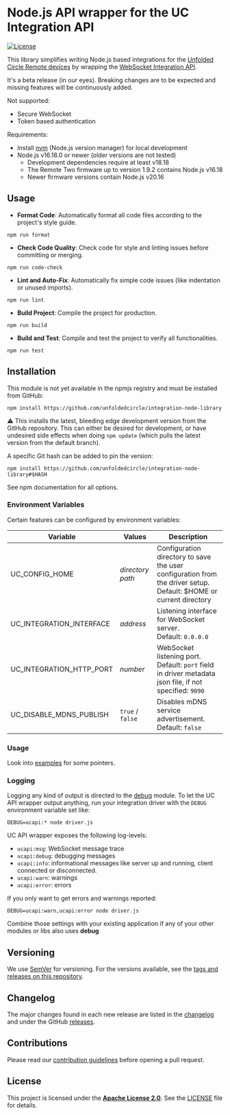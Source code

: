 # Node.js API wrapper for the UC Integration API

[![License](https://img.shields.io/github/license/unfoldedcircle/integration-node-library.svg)](LICENSE)

This library simplifies writing Node.js based integrations for the [Unfolded Circle Remote devices](https://www.unfoldedcircle.com/)
by wrapping the [WebSocket Integration API](https://github.com/unfoldedcircle/core-api/tree/main/integration-api).

It's a beta release (in our eyes). Breaking changes are to be expected and missing features will be continuously added.

Not supported:

- Secure WebSocket
- Token based authentication

Requirements:

- Install [nvm](https://github.com/nvm-sh/nvm) (Node.js version manager) for local development
- Node.js v16.18.0 or newer (older versions are not tested)
  - Development dependencies require at least v18.18
  - The Remote Two firmware up to version 1.9.2 contains Node.js v16.18
  - Newer firmware versions contain Node.js v20.16

## Usage

- **Format Code**: Automatically format all code files according to the project's style guide.

```shell
npm run format
```

- **Check Code Quality**: Check code for style and linting issues before committing or merging.

```shell
npm run code-check
```

- **Lint and Auto-Fix**: Automatically fix simple code issues (like indentation or unused imports).

```shell
npm run lint
```

- **Build Project**: Compile the project for production.

```shell
npm run build
```

- **Build and Test**: Compile and test the project to verify all functionalities.

```shell
npm run test
```

## Installation

This module is not yet available in the npmjs registry and must be installed from GitHub:

```shell
npm install https://github.com/unfoldedcircle/integration-node-library
```

⚠️ This installs the latest, bleeding edge development version from the GitHub repository. This can either be desired
for development, or have undesired side effects when doing `npm update` (which pulls the latest version from the default
branch).

A specific Git hash can be added to pin the version:

```shell
npm install https://github.com/unfoldedcircle/integration-node-library#$HASH
```

See npm documentation for all options.

### Environment Variables

Certain features can be configured by environment variables:

| Variable                 | Values           | Description                                                                                                          |
| ------------------------ | ---------------- | -------------------------------------------------------------------------------------------------------------------- |
| UC_CONFIG_HOME           | _directory path_ | Configuration directory to save the user configuration from the driver setup.<br>Default: $HOME or current directory |
| UC_INTEGRATION_INTERFACE | _address_        | Listening interface for WebSocket server.<br>Default: `0.0.0.0`                                                      |
| UC_INTEGRATION_HTTP_PORT | _number_         | WebSocket listening port.<br>Default: `port` field in driver metadata json file, if not specified: `9090`            |
| UC_DISABLE_MDNS_PUBLISH  | `true` / `false` | Disables mDNS service advertisement.<br>Default: `false`                                                             |

### Usage

Look into [examples](examples) for some pointers.

### Logging

Logging any kind of output is directed to the [debug](https://www.npmjs.com/package/debug) module.
To let the UC API wrapper output anything, run your integration driver with the `DEBUG` environment variable set like:

```shell
DEBUG=ucapi:* node driver.js
```

UC API wrapper exposes the following log-levels:

- `ucapi:msg`: WebSocket message trace
- `ucapi:debug`: debugging messages
- `ucapi:info`: informational messages like server up and running, client connected or disconnected.
- `ucapi:warn`: warnings
- `ucapi:error`: errors

If you only want to get errors and warnings reported:

```shell
DEBUG=ucapi:warn,ucapi:error node driver.js
```

Combine those settings with your existing application if any of your other modules or libs also uses **debug**

## Versioning

We use [SemVer](http://semver.org/) for versioning. For the versions available, see the
[tags and releases on this repository](https://github.com/unfoldedcircle/integration-node-library/releases).

## Changelog

The major changes found in each new release are listed in the [changelog](https://github.com/aitatoi/integration-node-library/blob/main/CHANGELOG.md)
and under the GitHub [releases](https://github.com/unfoldedcircle/integration-node-library/releases).

## Contributions

Please read our [contribution guidelines](https://github.com/aitatoi/integration-node-library/blob/main/CONTRIBUTING.md)
before opening a pull request.

## License

This project is licensed under the [**Apache License 2.0**](https://choosealicense.com/licenses/apache-2.0/).
See the [LICENSE](https://github.com/aitatoi/integration-node-library/blob/main/LICENSE) file for details.
